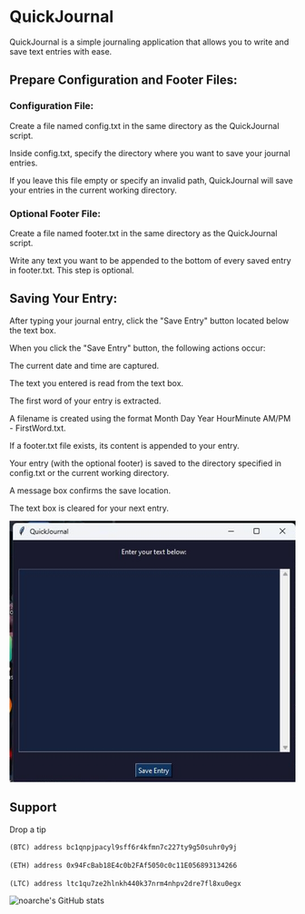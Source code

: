 # QuickJournal

QuickJournal is a simple journaling application that allows you to write and save text entries with ease.



## Prepare Configuration and Footer Files:


### Configuration File:

Create a file named config.txt in the same directory as the QuickJournal script.

Inside config.txt, specify the directory where you want to save your journal entries. 

If you leave this file empty or specify an invalid path, QuickJournal will save your entries in the current working directory.


### Optional Footer File:

Create a file named footer.txt in the same directory as the QuickJournal script.

Write any text you want to be appended to the bottom of every saved entry in footer.txt. This step is optional.


## Saving Your Entry:

After typing your journal entry, click the "Save Entry" button located below the text box.

When you click the "Save Entry" button, the following actions occur:

The current date and time are captured.

The text you entered is read from the text box.

The first word of your entry is extracted.

A filename is created using the format Month Day Year HourMinute AM/PM - FirstWord.txt.

If a footer.txt file exists, its content is appended to your entry.

Your entry (with the optional footer) is saved to the directory specified in config.txt or the current working directory.

A message box confirms the save location.

The text box is cleared for your next entry.


![screenshot](https://github.com/noarche/QuickJournal/blob/main/Screenshot.jpg?raw=true)


## Support

Drop a tip

    (BTC) address bc1qnpjpacyl9sff6r4kfmn7c227ty9g50suhr0y9j
    
    (ETH) address 0x94FcBab18E4c0b2FAf5050c0c11E056893134266
    
    (LTC) address ltc1qu7ze2hlnkh440k37nrm4nhpv2dre7fl8xu0egx



![noarche's GitHub stats](https://github-readme-stats.vercel.app/api?username=noarche&show_icons=true&theme=transparent)
